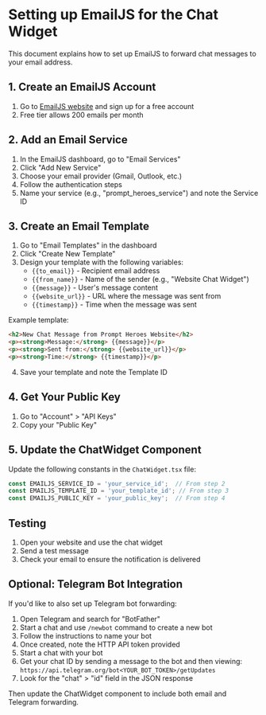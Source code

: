 # Setting up EmailJS for the Chat Widget

This document explains how to set up EmailJS to forward chat messages to your email address.

## 1. Create an EmailJS Account

1. Go to [EmailJS website](https://www.emailjs.com/) and sign up for a free account
2. Free tier allows 200 emails per month

## 2. Add an Email Service

1. In the EmailJS dashboard, go to "Email Services"
2. Click "Add New Service"
3. Choose your email provider (Gmail, Outlook, etc.)
4. Follow the authentication steps
5. Name your service (e.g., "prompt_heroes_service") and note the Service ID

## 3. Create an Email Template

1. Go to "Email Templates" in the dashboard
2. Click "Create New Template"
3. Design your template with the following variables:
   - `{{to_email}}` - Recipient email address
   - `{{from_name}}` - Name of the sender (e.g., "Website Chat Widget")
   - `{{message}}` - User's message content
   - `{{website_url}}` - URL where the message was sent from
   - `{{timestamp}}` - Time when the message was sent

Example template:

```html
<h2>New Chat Message from Prompt Heroes Website</h2>
<p><strong>Message:</strong> {{message}}</p>
<p><strong>Sent from:</strong> {{website_url}}</p>
<p><strong>Time:</strong> {{timestamp}}</p>
```

4. Save your template and note the Template ID

## 4. Get Your Public Key

1. Go to "Account" > "API Keys"
2. Copy your "Public Key"

## 5. Update the ChatWidget Component

Update the following constants in the `ChatWidget.tsx` file:

```typescript
const EMAILJS_SERVICE_ID = 'your_service_id';  // From step 2
const EMAILJS_TEMPLATE_ID = 'your_template_id'; // From step 3
const EMAILJS_PUBLIC_KEY = 'your_public_key';  // From step 4
```

## Testing

1. Open your website and use the chat widget
2. Send a test message
3. Check your email to ensure the notification is delivered

## Optional: Telegram Bot Integration

If you'd like to also set up Telegram bot forwarding:

1. Open Telegram and search for "BotFather"
2. Start a chat and use `/newbot` command to create a new bot
3. Follow the instructions to name your bot
4. Once created, note the HTTP API token provided
5. Start a chat with your bot
6. Get your chat ID by sending a message to the bot and then viewing:
   `https://api.telegram.org/bot<YOUR_BOT_TOKEN>/getUpdates`
7. Look for the "chat" > "id" field in the JSON response

Then update the ChatWidget component to include both email and Telegram forwarding. 